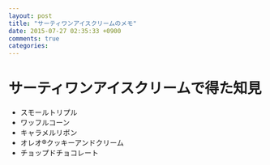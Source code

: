 ```yaml
---
layout: post
title: "サーティワンアイスクリームのメモ"
date: 2015-07-27 02:35:33 +0900
comments: true
categories: 
---
```


サーティワンアイスクリームで得た知見
===
* スモールトリプル
* ワッフルコーン
* キャラメルリボン
* オレオ®クッキーアンドクリーム
* チョップドチョコレート
